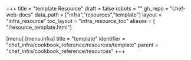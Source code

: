 +++
title = "template Resource"
draft = false
robots = ""
gh_repo = "chef-web-docs"
data_path = ["infra","resources","template"]
layout = "infra_resource"
toc_layout = "infra_resource_toc"
aliases = [ "/resource_template.html"]

[menu]
  [menu.infra]
    title = "template"
    identifier = "chef_infra/cookbook_reference/resources/template"
    parent = "chef_infra/cookbook_reference/resources"
+++

<!-- The contents of this page are automatically generated from the template.yaml file in the data directory. -->
<!-- To suggest a change, edit the https://github.com/chef/chef/blob/main/lib/chef/resource/template.rb file
      and submit a pull request to the https://github.com/chef/chef repository. -->
